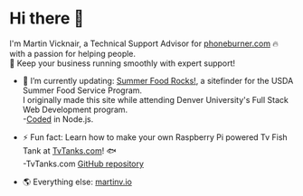 # Hi there 👋

I'm Martin Vicknair, a Technical Support Advisor for [phoneburner.com] 🔥 with a passion for helping people.  
🚀 Keep your business running smoothly with expert support!

- 🔭 I’m currently updating: [Summer Food Rocks!], a sitefinder for the USDA Summer Food Service Program.  
    I originally made this site while attending Denver University's Full Stack Web Development program.  
    -[Coded] in Node.js.  

- ⚡ Fun fact: Learn how to make your own Raspberry Pi powered Tv Fish Tank at [TvTanks.com]! 🐟  
    -TvTanks.com [GitHub repository]  
    
- 🌎 Everything else: [martinv.io]

  <!--
  **martinvicknair/martinvicknair** is a ✨ _special_ ✨ repository because its `README.md` (this file) appears on your GitHub profile.

Here are some ideas to get you started:

- 🔭 I’m currently working on ...
- 🌱 I’m currently learning ...
- 👯 I’m looking to collaborate on ...
- 🤔 I’m looking for help with ...
- 💬 Ask me about ...
- 📫 How to reach me: ...
- 😄 Pronouns: ...
- ⚡ Fun fact: ...
  -->

[phoneburner.com]: https://phoneburner.com
[Summer Food Rocks!]: https://summerfoodrocks.org
[Coded]: https://github.com/martinvicknair/summerfoodrocks-node
[TvTanks.com]: https://tvtanks.com
[GitHub repository]: https://github.com/martinvicknair/tvtanks.com
[martinv.io]: https://martinv.io
